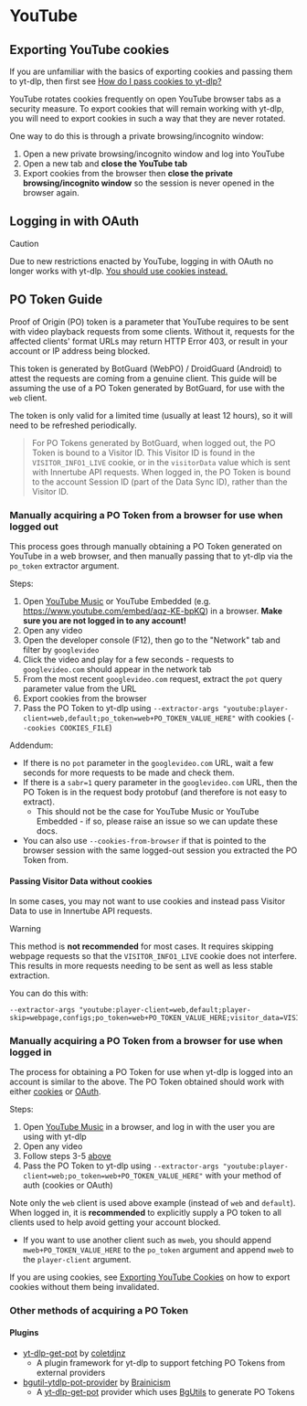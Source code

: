 # YouTube


## Exporting YouTube cookies

If you are unfamiliar with the basics of exporting cookies and passing them to yt-dlp, then first see [How do I pass cookies to yt-dlp?](https://github.com/yt-dlp/yt-dlp/wiki/FAQ#how-do-i-pass-cookies-to-yt-dlp)

YouTube rotates cookies frequently on open YouTube browser tabs as a security measure.
To export cookies that will remain working with yt-dlp, you will need to export cookies in such a way that they are never rotated. 

One way to do this is through a private browsing/incognito window:
1. Open a new private browsing/incognito window and log into YouTube
2. Open a new tab and **close the YouTube tab**
3. Export cookies from the browser then **close the private browsing/incognito window** so the session is never opened in the browser again.

## Logging in with OAuth

> [!CAUTION]
> Due to new restrictions enacted by YouTube, logging in with OAuth no longer works with yt-dlp. [You should use cookies instead.](#exporting-youtube-cookies)


## PO Token Guide

Proof of Origin (PO) token is a parameter that YouTube requires to be sent with video playback requests from some clients. Without it, requests for the affected clients' format URLs may return HTTP Error 403, or result in your account or IP address being blocked.

This token is generated by BotGuard (WebPO) / DroidGuard (Android) to attest the requests are coming from a genuine client. This guide will be assuming the use of a PO Token generated by BotGuard, for use with the `web` client.

The token is only valid for a limited time (usually at least 12 hours), so it will need to be refreshed periodically.

> For PO Tokens generated by BotGuard, when logged out, the PO Token is bound to a Visitor ID. This Visitor ID is found in the `VISITOR_INFO1_LIVE` cookie, or in the `visitorData` value which is sent with Innertube API requests. When logged in, the PO Token is bound to the account Session ID (part of the Data Sync ID), rather than the Visitor ID.


### Manually acquiring a PO Token from a browser for use when logged out

This process goes through manually obtaining a PO Token generated on YouTube in a web browser, and then manually passing that to yt-dlp via the `po_token` extractor argument.

Steps:

1. Open [YouTube Music](https://music.youtube.com) or YouTube Embedded (e.g. https://www.youtube.com/embed/aqz-KE-bpKQ) in a browser.  **Make sure you are not logged in to any account!**
2. Open any video
3. Open the developer console (F12), then go to the "Network" tab and filter by `googlevideo`
4. Click the video and play for a few seconds - requests to `googlevideo.com` should appear in the network tab
5. From the most recent `googlevideo.com` request, extract the `pot` query parameter value from the URL
6. Export cookies from the browser
7. Pass the PO Token to yt-dlp using `--extractor-args "youtube:player-client=web,default;po_token=web+PO_TOKEN_VALUE_HERE"` with cookies (`--cookies COOKIES_FILE`)

Addendum:
- If there is no `pot` parameter in the `googlevideo.com` URL, wait a few seconds for more requests to be made and check them. 
- If there is a `sabr=1` query parameter in the `googlevideo.com` URL, then the PO Token is in the request body protobuf (and therefore is not easy to extract). 
  - This should not be the case for YouTube Music or YouTube Embedded - if so, please raise an issue so we can update these docs.
- You can also use `--cookies-from-browser` if that is pointed to the browser session with the same logged-out session you extracted the PO Token from.

#### Passing Visitor Data without cookies

In some cases, you may not want to use cookies and instead pass Visitor Data to use in Innertube API requests. 

> [!WARNING]
> This method is **not recommended** for most cases. It requires skipping webpage requests so that the `VISITOR_INFO1_LIVE` cookie does not interfere. This results in more requests needing to be sent as well as less stable extraction.

You can do this with:

    --extractor-args "youtube:player-client=web,default;player-skip=webpage,configs;po_token=web+PO_TOKEN_VALUE_HERE;visitor_data=VISITOR_DATA_VALUE_HERE"


### Manually acquiring a PO Token from a browser for use when logged in

The process for obtaining a PO Token for use when yt-dlp is logged into an account is similar to the above. The PO Token obtained should work with either [cookies](#exporting-youtube-cookies) or [OAuth](#logging-in-with-oauth).

Steps:

1. Open [YouTube Music](https://music.youtube.com) in a browser, and log in with the user you are using with yt-dlp
2. Open any video
3. Follow steps 3-5 [above](#manually-acquiring-a-po-token-from-a-browser-for-use-when-logged-out)
4. Pass the PO Token to yt-dlp using `--extractor-args "youtube:player-client=web;po_token=web+PO_TOKEN_VALUE_HERE"` with your method of auth (cookies or OAuth)

Note only the `web` client is used above example (instead of `web` and `default`). When logged in, it is **recommended** to explicitly supply a PO token to all clients used to help avoid getting your account blocked.
- If you want to use another client such as `mweb`, you should append `mweb+PO_TOKEN_VALUE_HERE` to the `po_token` argument and append `mweb` to the `player-client` argument.

If you are using cookies, see [Exporting YouTube Cookies](#exporting-youtube-cookies) on how to export cookies without them being invalidated.


### Other methods of acquiring a PO Token

#### Plugins
- [yt-dlp-get-pot](https://github.com/coletdjnz/yt-dlp-get-pot) by [coletdjnz](https://github.com/coletdjnz)
  - A plugin framework for yt-dlp to support fetching PO Tokens from external providers
- [bgutil-ytdlp-pot-provider](https://github.com/Brainicism/bgutil-ytdlp-pot-provider) by [Brainicism](https://github.com/Brainicism)
  - A [yt-dlp-get-pot](https://github.com/coletdjnz/yt-dlp-get-pot) provider which uses [BgUtils](https://github.com/LuanRT/BgUtils) to generate PO Tokens